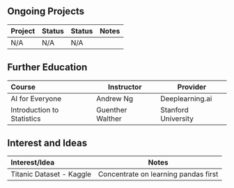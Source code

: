 ## Ongoing Projects

| Project                    | Status           | Status              | Notes               |
| :------------------------- | ---------------- | ------------------- | ------------------- |
| N/A                        | N/A              | N/A                 |                     |

## Further Education

| Course                     | Instructor       | Provider            |
| :------------------------- | ---------------- | ------------------- |
| AI for Everyone            | Andrew Ng        | Deeplearning.ai     |
| Introduction to Statistics | Guenther Walther | Stanford University |

## Interest and Ideas

| Interest/Idea              | Notes                                      |
| :------------------------- | ------------------------------------------ |
| Titanic Dataset - Kaggle   | Concentrate on learning pandas first       |
